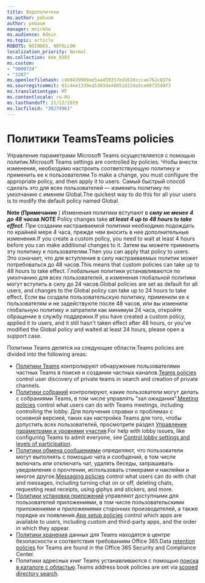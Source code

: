 ```yaml
---
title: Водополитики
ms.author: pebaum
author: pebaum
manager: mnirkhe
ms.audience: Admin
ms.topic: article
ROBOTS: NOINDEX, NOFOLLOW
localization_priority: Normal
ms.collection: Adm_O365
ms.custom:
- "9000734"
- "3207"
ms.openlocfilehash: c4694399b9ae5aa459357ed1610cccae762c0374
ms.sourcegitcommit: 01c4ee1339ea5303de48d51d22da5ce6073549f3
ms.translationtype: MT
ms.contentlocale: ru-RU
ms.lasthandoff: 11/12/2019
ms.locfileid: "38274961"
---
```

# <a name="teams-policies"></a><span data-ttu-id="fd16a-102">Политики Teams</span><span class="sxs-lookup"><span data-stu-id="fd16a-102">Teams policies</span></span>

<span data-ttu-id="fd16a-103">Управление параметрами Microsoft Teams осуществляется с помощью политик.</span><span class="sxs-lookup"><span data-stu-id="fd16a-103">Microsoft Teams settings are controlled by policies.</span></span> <span data-ttu-id="fd16a-104">Чтобы внести изменения, необходимо настроить соответствующую политику и применить ее к пользователям.</span><span class="sxs-lookup"><span data-stu-id="fd16a-104">To make a change, you must configure the appropriate policy, and then apply it to users.</span></span> <span data-ttu-id="fd16a-105">Самый быстрый способ сделать это для всех пользователей — изменить политику по умолчанию с именем Global.</span><span class="sxs-lookup"><span data-stu-id="fd16a-105">The quickest way to do this for all your users is to modify the default policy named Global.</span></span> 

<span data-ttu-id="fd16a-106">**Note (Примечание** ) Изменения политики вступают в ***силу не менее 4 до 48 часов***.</span><span class="sxs-lookup"><span data-stu-id="fd16a-106">**NOTE** Policy changes take ***at least 4 up to 48 hours to take effect***.</span></span> <span data-ttu-id="fd16a-107">При создании настраиваемой политики необходимо подождать по крайней мере 4 часа, прежде чем вносить в нее дополнительные изменения.</span><span class="sxs-lookup"><span data-stu-id="fd16a-107">If you create a custom policy, you need to wait at least 4 hours before you can make additional changes to it.</span></span> <span data-ttu-id="fd16a-108">Затем вы можете применить эту политику к пользователям.</span><span class="sxs-lookup"><span data-stu-id="fd16a-108">Then you can apply that policy to users.</span></span> <span data-ttu-id="fd16a-109">Это означает, что для вступления в силу настраиваемых политик может потребоваться до 48 часов.</span><span class="sxs-lookup"><span data-stu-id="fd16a-109">This means that custom policies can take up to 48 hours to take effect.</span></span> <span data-ttu-id="fd16a-110">Глобальные политики устанавливаются по умолчанию для всех пользователей, а изменения глобальной политики могут вступить в силу до 24 часов.</span><span class="sxs-lookup"><span data-stu-id="fd16a-110">Global policies are set as default for all users, and changes to the Global policy can take up to 24 hours to take effect.</span></span> <span data-ttu-id="fd16a-111">Если вы создали пользовательскую политику, применили ее к пользователям и не задействуюте после 48 часов, или вы изменили глобальную политику и затратили как минимум 24 часа, откройте обращение в службу поддержки.</span><span class="sxs-lookup"><span data-stu-id="fd16a-111">If you have created a custom policy, applied it to users, and it still hasn't taken effect after 48 hours, or you've modified the Global policy and waited at least 24 hours, please open a support case.</span></span>

<span data-ttu-id="fd16a-112">Политики Teams делятся на следующие области:</span><span class="sxs-lookup"><span data-stu-id="fd16a-112">Teams policies are divided into the following areas:</span></span>

- <span data-ttu-id="fd16a-113">[Политики Teams](https://docs.microsoft.com/MicrosoftTeams/teams-policies) контролируют обнаружение пользователями частных Teams в поиске и создании частных каналов.</span><span class="sxs-lookup"><span data-stu-id="fd16a-113">[Teams policies](https://docs.microsoft.com/MicrosoftTeams/teams-policies) control user discovery of private teams in search and creation of private channels.</span></span>  
- <span data-ttu-id="fd16a-114">[Политики собраний](https://docs.microsoft.com/microsoftteams/meeting-policies-in-teams) контролируют, какие пользователи могут делать с собраниями Teams, в том числе управлять "зал ожидания".</span><span class="sxs-lookup"><span data-stu-id="fd16a-114">[Meeting policies](https://docs.microsoft.com/microsoftteams/meeting-policies-in-teams) control what users can do with Teams meetings, including controlling the lobby.</span></span> <span data-ttu-id="fd16a-115">Для получения справки о проблемах с основной версией, таких как настройка Teams для того, чтобы допустить всех пользователей, просмотрите раздел [Управление параметрами и уровнями участия](https://docs.microsoft.com/en-us/alchemyinsights/bypass-lobby).</span><span class="sxs-lookup"><span data-stu-id="fd16a-115">For help with lobby issues, like configuring Teams to admit everyone, see [Control lobby settings and levels of participation](https://docs.microsoft.com/en-us/alchemyinsights/bypass-lobby).</span></span>
- <span data-ttu-id="fd16a-116">[Политики обмена сообщениями](https://docs.microsoft.com/microsoftteams/messaging-policies-in-teams) определяют, что пользователи могут выполнять с помощью чата и сообщений, в том числе включать или отключать чат, удалять беседы, запрашивать уведомления о прочтении, использовать стикерами и наклейки и многое другое.</span><span class="sxs-lookup"><span data-stu-id="fd16a-116">[Messaging policies](https://docs.microsoft.com/microsoftteams/messaging-policies-in-teams) control what users can do with chat and messages, including turning chat on or off, deleting chats, requesting read receipts, using giphys and stickers, and more.</span></span>
- <span data-ttu-id="fd16a-117">[Политики установки приложений](https://docs.microsoft.com/MicrosoftTeams/teams-app-setup-policies) управляют доступными для пользователей приложениями, в том числе пользовательскими приложениями и приложениями сторонних производителей, а также порядке их появления.</span><span class="sxs-lookup"><span data-stu-id="fd16a-117">[App setup policies](https://docs.microsoft.com/MicrosoftTeams/teams-app-setup-policies) control which apps are available to users, including custom and third-party apps, and the order in which they appear.</span></span>  
- <span data-ttu-id="fd16a-118">[Политики хранения](https://docs.microsoft.com/microsoftteams/retention-policies) данных для Teams находятся в центре безопасности и соответствия требованиям Office 365.</span><span class="sxs-lookup"><span data-stu-id="fd16a-118">Data [retention policies](https://docs.microsoft.com/microsoftteams/retention-policies) for Teams are found in the Office 365 Security and Compliance Center.</span></span>
- <span data-ttu-id="fd16a-119">Политики адресных книг Teams устанавливаются с помощью [поиска в каталоге с областью](https://docs.microsoft.com/MicrosoftTeams/teams-scoped-directory-search).</span><span class="sxs-lookup"><span data-stu-id="fd16a-119">Teams address book policies are set via [scoped directory search](https://docs.microsoft.com/MicrosoftTeams/teams-scoped-directory-search).</span></span>